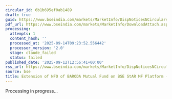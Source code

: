 ```yaml
---
circular_id: 6b1b695ef0ab1489
draft: true
guid: https://www.bseindia.com/markets/MarketInfo/DispNoticesNCirculars.aspx?Noticeid={DA81A080-7CA8-4996-A970-6F1E75872C0F}&noticeno=20250912-88&dt=09/12/2025&icount=88&totcount=103&flag=0
pdf_url: https://www.bseindia.com/markets/MarketInfo/DownloadAttach.aspx?id=20250912-88&attachedId=2cc726d0-711d-49e0-9814-03337019b483
processing:
  attempts: 1
  content_hash: ''
  processed_at: '2025-09-14T09:23:52.556442'
  processor_version: '2.0'
  stage: claude_failed
  status: failed
published_date: '2025-09-12T12:56:41+00:00'
rss_url: https://www.bseindia.com/markets/MarketInfo/DispNoticesNCirculars.aspx?Noticeid={DA81A080-7CA8-4996-A970-6F1E75872C0F}&noticeno=20250912-88&dt=09/12/2025&icount=88&totcount=103&flag=0
source: bse
title: Extension of NFO of BARODA Mutual Fund on BSE StAR MF Platform - UPDATE
---
```


Processing in progress...